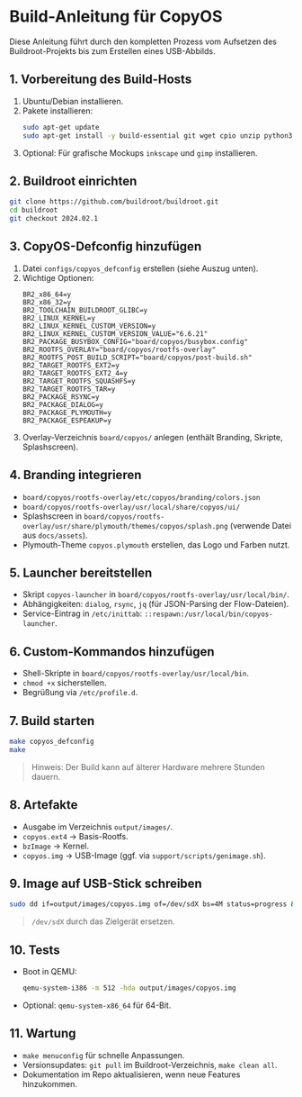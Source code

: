 # Build-Anleitung für CopyOS

Diese Anleitung führt durch den kompletten Prozess vom Aufsetzen des Buildroot-Projekts bis zum Erstellen eines USB-Abbilds.

## 1. Vorbereitung des Build-Hosts
1. Ubuntu/Debian installieren.
2. Pakete installieren:
   ```bash
   sudo apt-get update
   sudo apt-get install -y build-essential git wget cpio unzip python3 libncurses5-dev rsync bc
   ```
3. Optional: Für grafische Mockups `inkscape` und `gimp` installieren.

## 2. Buildroot einrichten
```bash
git clone https://github.com/buildroot/buildroot.git
cd buildroot
git checkout 2024.02.1
```

## 3. CopyOS-Defconfig hinzufügen
1. Datei `configs/copyos_defconfig` erstellen (siehe Auszug unten).
2. Wichtige Optionen:
   ```make
   BR2_x86_64=y
   BR2_x86_32=y
   BR2_TOOLCHAIN_BUILDROOT_GLIBC=y
   BR2_LINUX_KERNEL=y
   BR2_LINUX_KERNEL_CUSTOM_VERSION=y
   BR2_LINUX_KERNEL_CUSTOM_VERSION_VALUE="6.6.21"
   BR2_PACKAGE_BUSYBOX_CONFIG="board/copyos/busybox.config"
   BR2_ROOTFS_OVERLAY="board/copyos/rootfs-overlay"
   BR2_ROOTFS_POST_BUILD_SCRIPT="board/copyos/post-build.sh"
   BR2_TARGET_ROOTFS_EXT2=y
   BR2_TARGET_ROOTFS_EXT2_4=y
   BR2_TARGET_ROOTFS_SQUASHFS=y
   BR2_TARGET_ROOTFS_TAR=y
   BR2_PACKAGE_RSYNC=y
   BR2_PACKAGE_DIALOG=y
   BR2_PACKAGE_PLYMOUTH=y
   BR2_PACKAGE_ESPEAKUP=y
   ```
3. Overlay-Verzeichnis `board/copyos/` anlegen (enthält Branding, Skripte, Splashscreen).

## 4. Branding integrieren
- `board/copyos/rootfs-overlay/etc/copyos/branding/colors.json`
- `board/copyos/rootfs-overlay/usr/local/share/copyos/ui/`
- Splashscreen in `board/copyos/rootfs-overlay/usr/share/plymouth/themes/copyos/splash.png` (verwende Datei aus `docs/assets`).
- Plymouth-Theme `copyos.plymouth` erstellen, das Logo und Farben nutzt.

## 5. Launcher bereitstellen
- Skript `copyos-launcher` in `board/copyos/rootfs-overlay/usr/local/bin/`.
- Abhängigkeiten: `dialog`, `rsync`, `jq` (für JSON-Parsing der Flow-Dateien).
- Service-Eintrag in `/etc/inittab`: `::respawn:/usr/local/bin/copyos-launcher`.

## 6. Custom-Kommandos hinzufügen
- Shell-Skripte in `board/copyos/rootfs-overlay/usr/local/bin`.
- `chmod +x` sicherstellen.
- Begrüßung via `/etc/profile.d`.

## 7. Build starten
```bash
make copyos_defconfig
make
```
> Hinweis: Der Build kann auf älterer Hardware mehrere Stunden dauern.

## 8. Artefakte
- Ausgabe im Verzeichnis `output/images/`.
- `copyos.ext4` → Basis-Rootfs.
- `bzImage` → Kernel.
- `copyos.img` → USB-Image (ggf. via `support/scripts/genimage.sh`).

## 9. Image auf USB-Stick schreiben
```bash
sudo dd if=output/images/copyos.img of=/dev/sdX bs=4M status=progress && sync
```
> `/dev/sdX` durch das Zielgerät ersetzen.

## 10. Tests
- Boot in QEMU:
  ```bash
  qemu-system-i386 -m 512 -hda output/images/copyos.img
  ```
- Optional: `qemu-system-x86_64` für 64-Bit.

## 11. Wartung
- `make menuconfig` für schnelle Anpassungen.
- Versionsupdates: `git pull` im Buildroot-Verzeichnis, `make clean all`.
- Dokumentation im Repo aktualisieren, wenn neue Features hinzukommen.
